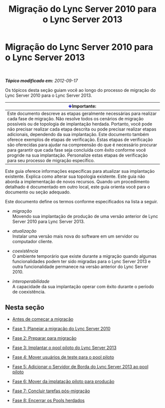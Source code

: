 ﻿---
title: Migração do Lync Server 2010 para o Lync Server 2013
TOCTitle: Migração do Lync Server 2010 para o Lync Server 2013
ms:assetid: ef99d4a9-a666-4a92-9994-4d7930f70d55
ms:mtpsurl: https://technet.microsoft.com/pt-br/library/JJ205369(v=OCS.15)
ms:contentKeyID: 49308537
ms.date: 05/19/2016
mtps_version: v=OCS.15
ms.translationtype: HT
---

# Migração do Lync Server 2010 para o Lync Server 2013

 

_**Tópico modificado em:** 2012-09-17_

Os tópicos desta seção guiam você ao longo do processo de migração do Lync Server 2010 para o Lync Server 2013.

<table>
<thead>
<tr class="header">
<th><img src="images/Gg425939.important(OCS.15).gif" title="important" alt="important" />Importante:</th>
</tr>
</thead>
<tbody>
<tr class="odd">
<td>Este documento descreve as etapas geralmente necessárias para realizar cada fase de migração. Não resolve todos os cenários de migração possíveis ou de topologia de implantação herdada. Portanto, você pode não precisar realizar cada etapa descrita ou pode precisar realizar etapas adicionais, dependendo da sua implantação. Este documento também oferece exemplos de etapas de verificação. Estas etapas de verificação são oferecidas para ajudar na compreensão do que é necessário procurar para garantir que cada fase seja concluída com êxito conforme você progride na sua implantação. Personalize estas etapas de verificação para seu processo de migração específico.</td>
</tr>
</tbody>
</table>


Este guia oferece informações específicas para atualizar sua implantação existente. Explica como alterar sua topologia existente. Este guia não aborda a implementação de novos recursos. Quando um procedimento detalhado é documentado em outro local, este guia orienta você para o documento ou seção adequado.

Este documento define os termos conforme especificados na lista a seguir.

  - *migração*   
    Movendo sua implantação de produção de uma versão anterior de Lync Server 2010 para Lync Server 2013.

<!-- end list -->

  - *atualização*   
    Instalar uma versão mais nova do software em um servidor ou computador cliente.

<!-- end list -->

  - *coexistência*   
    O ambiente temporário que existe durante a migração quando algumas funcionalidades podem ter sido migradas para o Lync Server 2013 e outra funcionalidade permanece na versão anterior do Lync Server 2010.

<!-- end list -->

  - *interoperabilidade*   
    A capacidade da sua implantação operar com êxito durante o período de coexistência.

## Nesta seção

  - [Antes de começar a migração](before-you-begin-the-migration.md)

  - [Fase 1: Planejar a migração do Lync Server 2010](phase-1-plan-your-migration-from-lync-server-2010.md)

  - [Fase 2: Preparar para migração](phase-2-prepare-for-migration.md)

  - [Fase 3: Implantar o pool piloto do Lync Server 2013](phase-3-deploy-lync-server-2013-pilot-pool.md)

  - [Fase 4: Mover usuários de teste para o pool piloto](phase-4-move-test-users-to-the-pilot-pool.md)

  - [Fase 5: Adicionar o Servidor de Borda do Lync Server 2013 ao pool piloto](phase-5-add-lync-server-2013-edge-server-to-pilot-pool.md)

  - [Fase 6: Mover da implatação piloto para produção](phase-6-move-from-pilot-deployment-into-production.md)

  - [Fase 7: Concluir tarefas pós-migração](phase-7-complete-post-migration-tasks.md)

  - [Fase 8: Encerrar os Pools herdados](phase-8-decommission-legacy-pools.md)

